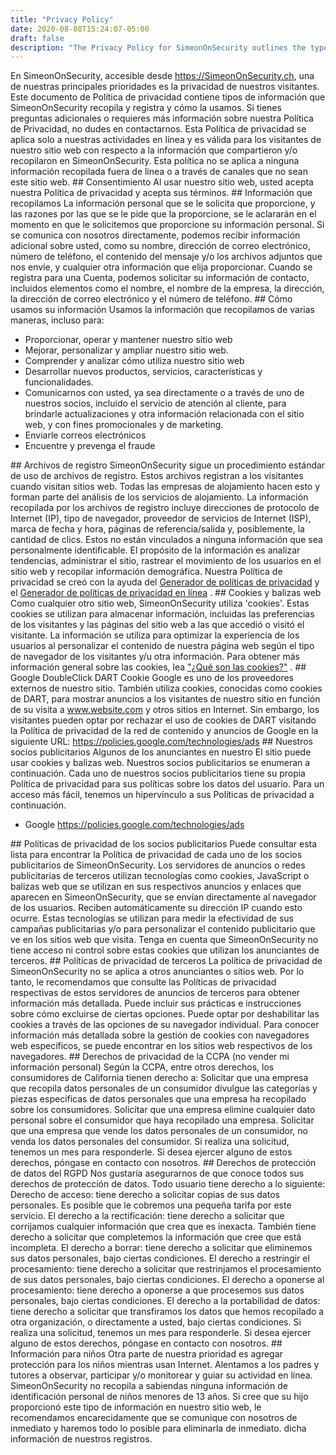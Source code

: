 ```yaml
---
title: "Privacy Policy"
date: 2020-08-08T15:24:07-05:00
draft: false
description: "The Privacy Policy for SimeonOnSecurity outlines the types of information collected from visitors and how it is used. The policy only applies to online activities and is valid for website visitors. By using the site, visitors consent to the policy. Personal information collected may include contact information, messages, and data related to website usage. This information is used to operate and maintain the site, improve and personalize the user experience, and for communication and marketing purposes. SimeonOnSecurity also uses cookies and web beacons, and partners with Google for advertising. The policy explains the use of log files and third-party privacy policies."
---
```

En SimeonOnSecurity, accesible desde https://SimeonOnSecurity.ch, una de nuestras principales prioridades es la privacidad de nuestros visitantes. Este documento de Política de privacidad contiene tipos de información que SimeonOnSecurity recopila y registra y cómo la usamos. Si tienes preguntas adicionales o requieres más información sobre nuestra Política de Privacidad, no dudes en contactarnos. Esta Política de privacidad se aplica solo a nuestras actividades en línea y es válida para los visitantes de nuestro sitio web con respecto a la información que compartieron y/o recopilaron en SimeonOnSecurity. Esta política no se aplica a ninguna información recopilada fuera de línea o a través de canales que no sean este sitio web. ## Consentimiento Al usar nuestro sitio web, usted acepta nuestra Política de privacidad y acepta sus términos. ## Información que recopilamos La información personal que se le solicita que proporcione, y las razones por las que se le pide que la proporcione, se le aclararán en el momento en que le solicitemos que proporcione su información personal. Si se comunica con nosotros directamente, podemos recibir información adicional sobre usted, como su nombre, dirección de correo electrónico, número de teléfono, el contenido del mensaje y/o los archivos adjuntos que nos envíe, y cualquier otra información que elija proporcionar. Cuando se registra para una Cuenta, podemos solicitar su información de contacto, incluidos elementos como el nombre, el nombre de la empresa, la dirección, la dirección de correo electrónico y el número de teléfono. ## Cómo usamos su información Usamos la información que recopilamos de varias maneras, incluso para:<ul><li> Proporcionar, operar y mantener nuestro sitio web</li><li> Mejorar, personalizar y ampliar nuestro sitio web.</li><li> Comprender y analizar cómo utiliza nuestro sitio web</li><li> Desarrollar nuevos productos, servicios, características y funcionalidades.</li><li> Comunicarnos con usted, ya sea directamente o a través de uno de nuestros socios, incluido el servicio de atención al cliente, para brindarle actualizaciones y otra información relacionada con el sitio web, y con fines promocionales y de marketing.</li><li> Enviarle correos electrónicos</li><li> Encuentre y prevenga el fraude</li></ul> ## Archivos de registro SimeonOnSecurity sigue un procedimiento estándar de uso de archivos de registro. Estos archivos registran a los visitantes cuando visitan sitios web. Todas las empresas de alojamiento hacen esto y forman parte del análisis de los servicios de alojamiento. La información recopilada por los archivos de registro incluye direcciones de protocolo de Internet (IP), tipo de navegador, proveedor de servicios de Internet (ISP), marca de fecha y hora, páginas de referencia/salida y, posiblemente, la cantidad de clics. Estos no están vinculados a ninguna información que sea personalmente identificable. El propósito de la información es analizar tendencias, administrar el sitio, rastrear el movimiento de los usuarios en el sitio web y recopilar información demográfica. Nuestra Política de privacidad se creó con la ayuda del <a href="https://www.privacypolicygenerator.info">Generador de políticas de privacidad</a> y el <a href="https://www.privacypolicyonline.com/privacy-policy-generator/">Generador de políticas de privacidad en línea</a> . ## Cookies y balizas web Como cualquier otro sitio web, SimeonOnSecurity utiliza &#39;cookies&#39;. Estas cookies se utilizan para almacenar información, incluidas las preferencias de los visitantes y las páginas del sitio web a las que accedió o visitó el visitante. La información se utiliza para optimizar la experiencia de los usuarios al personalizar el contenido de nuestra página web según el tipo de navegador de los visitantes y/u otra información. Para obtener más información general sobre las cookies, lea <a href="https://www.cookieconsent.com/what-are-cookies/">&quot;¿Qué son las cookies?&quot;</a> . ## Google DoubleClick DART Cookie Google es uno de los proveedores externos de nuestro sitio. También utiliza cookies, conocidas como cookies de DART, para mostrar anuncios a los visitantes de nuestro sitio en función de su visita a www.website.com y otros sitios en Internet. Sin embargo, los visitantes pueden optar por rechazar el uso de cookies de DART visitando la Política de privacidad de la red de contenido y anuncios de Google en la siguiente URL: <a href="https://policies.google.com/technologies/ads">https://policies.google.com/technologies/ads</a> ## Nuestros socios publicitarios Algunos de los anunciantes en nuestro El sitio puede usar cookies y balizas web. Nuestros socios publicitarios se enumeran a continuación. Cada uno de nuestros socios publicitarios tiene su propia Política de privacidad para sus políticas sobre los datos del usuario. Para un acceso más fácil, tenemos un hipervínculo a sus Políticas de privacidad a continuación.<ul><li> Google <a href="https://policies.google.com/technologies/ads">https://policies.google.com/technologies/ads</a></li></ul> ## Políticas de privacidad de los socios publicitarios Puede consultar esta lista para encontrar la Política de privacidad de cada uno de los socios publicitarios de SimeonOnSecurity. Los servidores de anuncios o redes publicitarias de terceros utilizan tecnologías como cookies, JavaScript o balizas web que se utilizan en sus respectivos anuncios y enlaces que aparecen en SimeonOnSecurity, que se envían directamente al navegador de los usuarios. Reciben automáticamente su dirección IP cuando esto ocurre. Estas tecnologías se utilizan para medir la efectividad de sus campañas publicitarias y/o para personalizar el contenido publicitario que ve en los sitios web que visita. Tenga en cuenta que SimeonOnSecurity no tiene acceso ni control sobre estas cookies que utilizan los anunciantes de terceros. ## Políticas de privacidad de terceros La política de privacidad de SimeonOnSecurity no se aplica a otros anunciantes o sitios web. Por lo tanto, le recomendamos que consulte las Políticas de privacidad respectivas de estos servidores de anuncios de terceros para obtener información más detallada. Puede incluir sus prácticas e instrucciones sobre cómo excluirse de ciertas opciones. Puede optar por deshabilitar las cookies a través de las opciones de su navegador individual. Para conocer información más detallada sobre la gestión de cookies con navegadores web específicos, se puede encontrar en los sitios web respectivos de los navegadores. ## Derechos de privacidad de la CCPA (no vender mi información personal) Según la CCPA, entre otros derechos, los consumidores de California tienen derecho a: Solicitar que una empresa que recopila datos personales de un consumidor divulgue las categorías y piezas específicas de datos personales que una empresa ha recopilado sobre los consumidores. Solicitar que una empresa elimine cualquier dato personal sobre el consumidor que haya recopilado una empresa. Solicitar que una empresa que vende los datos personales de un consumidor, no venda los datos personales del consumidor. Si realiza una solicitud, tenemos un mes para responderle. Si desea ejercer alguno de estos derechos, póngase en contacto con nosotros. ## Derechos de protección de datos del RGPD Nos gustaría asegurarnos de que conoce todos sus derechos de protección de datos. Todo usuario tiene derecho a lo siguiente: Derecho de acceso: tiene derecho a solicitar copias de sus datos personales. Es posible que le cobremos una pequeña tarifa por este servicio. El derecho a la rectificación: tiene derecho a solicitar que corrijamos cualquier información que crea que es inexacta. También tiene derecho a solicitar que completemos la información que cree que está incompleta. El derecho a borrar: tiene derecho a solicitar que eliminemos sus datos personales, bajo ciertas condiciones. El derecho a restringir el procesamiento: tiene derecho a solicitar que restrinjamos el procesamiento de sus datos personales, bajo ciertas condiciones. El derecho a oponerse al procesamiento: tiene derecho a oponerse a que procesemos sus datos personales, bajo ciertas condiciones. El derecho a la portabilidad de datos: tiene derecho a solicitar que transfiramos los datos que hemos recopilado a otra organización, o directamente a usted, bajo ciertas condiciones. Si realiza una solicitud, tenemos un mes para responderle. Si desea ejercer alguno de estos derechos, póngase en contacto con nosotros. ## Información para niños Otra parte de nuestra prioridad es agregar protección para los niños mientras usan Internet. Alentamos a los padres y tutores a observar, participar y/o monitorear y guiar su actividad en línea. SimeonOnSecurity no recopila a sabiendas ninguna información de identificación personal de niños menores de 13 años. Si cree que su hijo proporcionó este tipo de información en nuestro sitio web, le recomendamos encarecidamente que se comunique con nosotros de inmediato y haremos todo lo posible para eliminarla de inmediato. dicha información de nuestros registros.